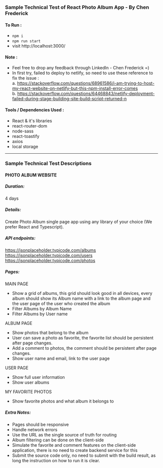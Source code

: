 ### Sample Technical Test of React Photo Album App - By Chen Frederick

#### To Run :

- `npm i`
- `npm run start`
- visit http://localhost:3000/

#### Note :

- Feel free to drop any feedback through LinkedIn - Chen Frederick =)
- In first try, failed to deploy to netlify, so need to use these reference to fix the issue : <br/>
a. https://stackoverflow.com/questions/68961586/i-am-trying-to-host-my-react-website-on-netlify-but-this-npm-install-error-comes <br/>
b. https://stackoverflow.com/questions/64468843/netlify-deployment-failed-during-stage-building-site-build-script-returned-n <br/>

#### Tools / Dependencies Used :

- React & it's libraries
- react-router-dom
- node-sass
- react-toastify
- axios
- local storage

---

### Sample Technical Test Descriptions

#### PHOTO ALBUM WEBSITE

##### Duration:
4 days

##### Details:
Create Photo Album single page app using any library of your choice (We prefer React and
Typescript).

##### API endpoints:
https://jsonplaceholder.typicode.com/albums
https://jsonplaceholder.typicode.com/users
https://jsonplaceholder.typicode.com/photos

##### Pages:
MAIN PAGE
- Show a grid of albums, this grid should look good in all devices, every album should
show its Album name with a link to the album page and the user page of the user who
created the album
- Filter Albums by Album Name
- Filter Albums by User name

ALBUM PAGE
- Show photos that belong to the album
- User can save a photo as favorite, the favorite list should be persistent after page changes.
- Add a comment to photos, the comment should be persistent after page changes.
- Show user name and email, link to the user page

USER PAGE
- Show full user information
- Show user albums

MY FAVORITE PHOTOS
- Show favorite photos and what album it belongs to

##### Extra Notes:
- Pages should be responsive
- Handle network errors
- Use the URL as the single source of truth for routing
- Album filtering can be done on the client-side
- Simulate the favorite and comment features on the client-side application, there is no
need to create backend service for this
- Submit the source code only, no need to submit with the build result, as long the
instruction on how to run it is clear.
